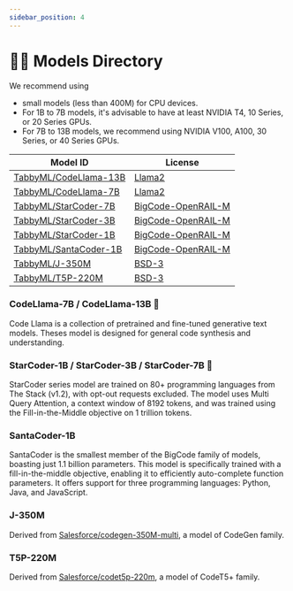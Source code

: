 ```yaml
---
sidebar_position: 4
---
```


# 🧑‍🔬 Models Directory

We recommend using
* small models (less than 400M) for CPU devices.
* For 1B to 7B models, it's advisable to have at least NVIDIA T4, 10 Series, or 20 Series GPUs.
* For 7B to 13B models, we recommend using NVIDIA V100, A100, 30 Series, or 40 Series GPUs.

| Model ID                                                              | License                                                                                     |
| --------------------------------------------------------------------- | ------------------------------------------------------------------------------------------- |
| [TabbyML/CodeLlama-13B](https://huggingface.co/TabbyML/CodeLlama-13B) | [Llama2](https://github.com/facebookresearch/llama/blob/main/LICENSE)                       |
| [TabbyML/CodeLlama-7B](https://huggingface.co/TabbyML/CodeLlama-7B)   | [Llama2](https://github.com/facebookresearch/llama/blob/main/LICENSE)                       |
| [TabbyML/StarCoder-7B](https://huggingface.co/TabbyML/StarCoder-7B)   | [BigCode-OpenRAIL-M](https://huggingface.co/spaces/bigcode/bigcode-model-license-agreement) |
| [TabbyML/StarCoder-3B](https://huggingface.co/TabbyML/StarCoder-3B)   | [BigCode-OpenRAIL-M](https://huggingface.co/spaces/bigcode/bigcode-model-license-agreement) |
| [TabbyML/StarCoder-1B](https://huggingface.co/TabbyML/StarCoder-1B)   | [BigCode-OpenRAIL-M](https://huggingface.co/spaces/bigcode/bigcode-model-license-agreement) |
| [TabbyML/SantaCoder-1B](https://huggingface.co/TabbyML/SantaCoder-1B) | [BigCode-OpenRAIL-M](https://huggingface.co/spaces/bigcode/bigcode-model-license-agreement) |
| [TabbyML/J-350M](https://huggingface.co/TabbyML/J-350M)               | [BSD-3](https://opensource.org/license/bsd-3-clause/)                                       |
| [TabbyML/T5P-220M](https://huggingface.co/TabbyML/T5P-220M)           | [BSD-3](https://opensource.org/license/bsd-3-clause/)                                       |

### CodeLlama-7B / CodeLlama-13B <span title="Apple GPU Support"></span>

Code Llama is a collection of pretrained and fine-tuned generative text models. Theses model is designed for general code synthesis and understanding.

### StarCoder-1B / StarCoder-3B / StarCoder-7B <span title="Apple GPU Support"></span>

StarCoder series model are trained on 80+ programming languages from The Stack (v1.2), with opt-out requests excluded. The model uses Multi Query Attention, a context window of 8192 tokens, and was trained using the Fill-in-the-Middle objective on 1 trillion tokens.

### SantaCoder-1B

SantaCoder is the smallest member of the BigCode family of models, boasting just 1.1 billion parameters. This model is specifically trained with a fill-in-the-middle objective, enabling it to efficiently auto-complete function parameters. It offers support for three programming languages: Python, Java, and JavaScript.

### J-350M

Derived from [Salesforce/codegen-350M-multi](https://huggingface.co/Salesforce/codegen-350M-multi), a model of CodeGen family.

### T5P-220M
Derived from [Salesforce/codet5p-220m](https://huggingface.co/Salesforce/codet5p-220m), a model of CodeT5+ family.
